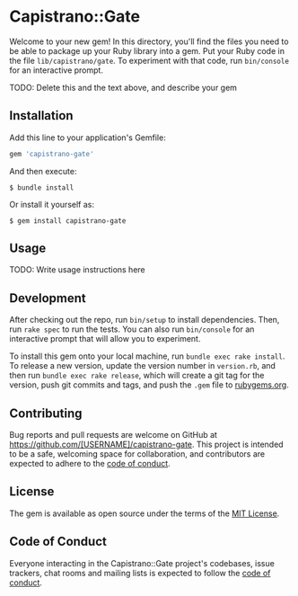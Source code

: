 # Capistrano::Gate

Welcome to your new gem! In this directory, you'll find the files you need to be able to package up your Ruby library into a gem. Put your Ruby code in the file `lib/capistrano/gate`. To experiment with that code, run `bin/console` for an interactive prompt.

TODO: Delete this and the text above, and describe your gem

## Installation

Add this line to your application's Gemfile:

```ruby
gem 'capistrano-gate'
```

And then execute:

    $ bundle install

Or install it yourself as:

    $ gem install capistrano-gate

## Usage

TODO: Write usage instructions here

## Development

After checking out the repo, run `bin/setup` to install dependencies. Then, run `rake spec` to run the tests. You can also run `bin/console` for an interactive prompt that will allow you to experiment.

To install this gem onto your local machine, run `bundle exec rake install`. To release a new version, update the version number in `version.rb`, and then run `bundle exec rake release`, which will create a git tag for the version, push git commits and tags, and push the `.gem` file to [rubygems.org](https://rubygems.org).

## Contributing

Bug reports and pull requests are welcome on GitHub at https://github.com/[USERNAME]/capistrano-gate. This project is intended to be a safe, welcoming space for collaboration, and contributors are expected to adhere to the [code of conduct](https://github.com/[USERNAME]/capistrano-gate/blob/master/CODE_OF_CONDUCT.md).


## License

The gem is available as open source under the terms of the [MIT License](https://opensource.org/licenses/MIT).

## Code of Conduct

Everyone interacting in the Capistrano::Gate project's codebases, issue trackers, chat rooms and mailing lists is expected to follow the [code of conduct](https://github.com/[USERNAME]/capistrano-gate/blob/master/CODE_OF_CONDUCT.md).

